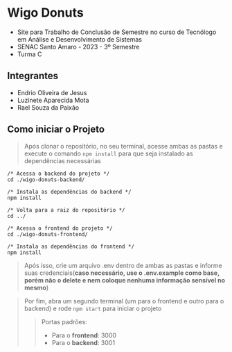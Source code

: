 # Wigo Donuts

* Site para Trabalho de Conclusão de Semestre no curso de Tecnólogo em Análise e Desenvolvimento de Sistemas
* SENAC Santo Amaro - 2023 - 3º Semestre
* Turma C

## Integrantes
* Endrio Oliveira de Jesus
* Luzinete Aparecida Mota
* Rael Souza da Paixão

## Como iniciar o Projeto

> Após clonar o repositório, no seu terminal, acesse ambas as pastas e execute o comando `npm install` para que seja instalado as dependências necessárias

```
/* Acessa o backend do projeto */
cd ./wigo-donuts-backend/

/* Instala as dependências do backend */
npm install

/* Volta para a raiz do repositório */
cd ../

/* Acessa o frontend do projeto */
cd ./wigo-donuts-frontend/

/* Instala as dependências do frontend */
npm install
```

> Após isso, crie um arquivo .env dentro de ambas as pastas e informe suas credenciais(**caso necessário, use o .env.example como base, porém não o delete e nem coloque nenhuma informação sensível no mesmo**)

> Por fim, abra um segundo terminal (um para o frontend e outro para o backend) e rode `npm start` para iniciar o projeto
>> Portas padrões:
>> * Para o **frontend**: 3000
>> * Para o **backend**: 3001